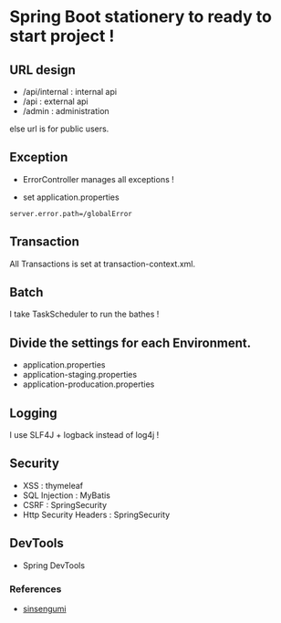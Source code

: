 # Spring Boot stationery to ready to start project !

## URL design

- /api/internal : internal api 
- /api : external api
- /admin : administration

else url is for public users.

## Exception

- ErrorController manages all exceptions !

- set application.properties

```
server.error.path=/globalError
```

## Transaction

All Transactions is set at transaction-context.xml.

## Batch

I take TaskScheduler to run the bathes !

## Divide the settings for each Environment.

- application.properties
- application-staging.properties
- application-producation.properties

## Logging

I use SLF4J + logback instead of log4j !

## Security

- XSS : thymeleaf
- SQL Injection : MyBatis
- CSRF : SpringSecurity
- Http Security Headers : SpringSecurity

## DevTools

- Spring DevTools



### References

- [sinsengumi](https://speakerdeck.com/sinsengumi/spring-boot-application-infrastructure)